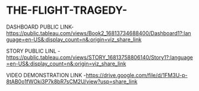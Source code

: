 # THE-FLIGHT-TRAGEDY-

DASHBOARD PUBLIC LINK- https://public.tableau.com/views/Book2_16813734688400/Dashboard1?:language=en-US&:display_count=n&:origin=viz_share_link

STORY PUBLIC LINL -https://public.tableau.com/views/STORY_16813758806140/Story1?:language=en-US&:display_count=n&:origin=viz_share_link

VIDEO DEMONSTRATION LINK -https://drive.google.com/file/d/1FM3U-p-8tAB0o1fWOki3P7k8bR7sCM2U/view?usp=share_link
